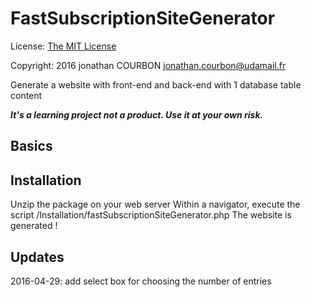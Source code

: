 FastSubscriptionSiteGenerator
==============


License: [The MIT License](http://www.opensource.org/licenses/mit-license.php)

Copyright: 2016 jonathan COURBON jonathan.courbon@udamail.fr

Generate a website with front-end and back-end with 1 database table content

***It's a learning project not a product. Use it at your own risk.***


Basics
------

Installation
------------

Unzip the package on your web server
Within a navigator, execute the script <yoururl>/Installation/fastSubscriptionSiteGenerator.php
The website is generated !


Updates
------------
2016-04-29: add select box for choosing the number of entries

